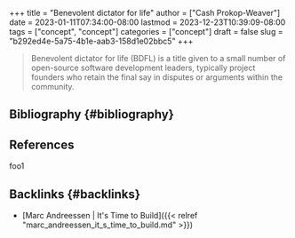 +++
title = "Benevolent dictator for life"
author = ["Cash Prokop-Weaver"]
date = 2023-01-11T07:34:00-08:00
lastmod = 2023-12-23T10:39:09-08:00
tags = ["concept", "concept"]
categories = ["concept"]
draft = false
slug = "b292ed4e-5a75-4b1e-aab3-158d1e02bbc5"
+++

> Benevolent dictator for life (BDFL) is a title given to a small number of open-source software development leaders, typically project founders who retain the final say in disputes or arguments within the community.


## Bibliography {#bibliography}

## References

<style>.csl-entry{text-indent: -1.5em; margin-left: 1.5em;}</style><div class="csl-bib-body">
</div>

foo1


## Backlinks {#backlinks}

-   [Marc Andreessen | It's Time to Build]({{< relref "marc_andreessen_it_s_time_to_build.md" >}})
